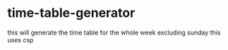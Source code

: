 ﻿# time-table-generator
this will generate the time table for the whole week excluding sunday 
this uses csp 

